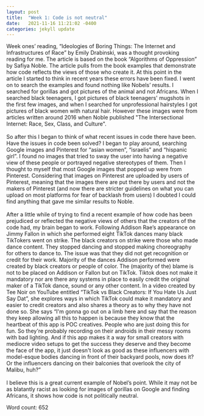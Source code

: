 ```yaml
---
layout: post
title:  "Week 1: Code is not neutral"
date:   2021-11-16 11:21:02 -0400
categories: jekyll update
---
```

<!-- wp:paragraph -->
<p>Week ones’ reading, “Ideologies of Boring Things: The Internet and Infrastructures of Race” by Emily Drabinski, was a thought provoking reading for me. The article is based on the book “Algorithms of Oppression” by Safiya Noble. The article pulls from the book examples that demonstrate how code reflects the views of those who create it. At this point in the article I started to think in recent years these errors have been fixed. I went on to search the examples and found nothing like Nobels’ results. I searched for gorillas and got pictures of the animal and not Africans. When I searched black teenagers, I got pictures of black teenagers' mugshots in the first few images, and when I searched for unprofessional hairstyles I got pictures of black women with natural hair. However these images were from articles written around 2016 when Noble published "The Intersectional Internet: Race, Sex, Class, and Culture".<br><br>So after this I began to think of what recent issues in code there have been. Have the issues in code been solved? I began to play around, searching Google images and Pinterest for “asian women”, “israelis” and “hispanic girl”. I found no images that tried to sway the user into having a negative view of these people or portrayed negative stereotypes of them. Then I thought to myself that most Google images that popped up were from Pinterest. Considering that images on Pinterest are uploaded by users of Pinterest, meaning that the images there are put there by users and not the makers of Pinterest (and now there are stricter guidelines on what you can upload on most platforms for fear of backlash from users) I doubted I could find anything that gave me similar results to Noble. <br><br>After a little while of trying to find a recent example of how code has been prejudiced or reflected the negative views of others that the creators of the code had, my brain began to work. Following Addison Rae’s appearance on Jimmy Fallon in which she performed eight TikTok dances many black TikTokers went on strike. The black creators on strike were those who made dance content. They stopped dancing and stopped making choreography for others to dance to. The issue was that they did not get recognition or credit for their work. Majority of the dances Addison performed were created by black creators or people of color. The (majority of the) blame is not to be placed on Addison or Fallon but on TikTok. Tiktok does not make it mandatory nor are there any systems in place to easily credit the original maker of a TikTok dance, sound or any other content. In a video created by Tee Noir on YouTube entitled “TikTok vs Black Creators: If You Hate Us Just Say Dat”, she explores ways in which TikTok could make it mandatory and easier to credit creators and also shares a theory as to why they have not done so. She says “I'm gonna go out on a limb here and say that the reason they keep allowing all this to happen is because they know that the  heartbeat of this app is POC creatives. People who are just doing this for fun. So they're probably recording on their androids in their messy rooms with bad lighting. And if this app makes it a way for  small creators with mediocre video setups to get the success they deserve  and they become the face of the app, it just doesn't look as good as these influencers with model-esque bodies dancing  in front of their backyard pools, now does it? Or the influencers dancing on their balconies that overlook the city of Malibu, huh?”<br><br>I believe this is a great current example of Nobel’s point. While it may not be as blatantly racist as looking for images of gorillas on Google and finding Africans, it shows how code is not politically neutral.</p>
<!-- /wp:paragraph -->

<!-- wp:paragraph -->
<p>Word count: 652</p>
<!-- /wp:paragraph -->

[jekyll-docs]: https://jekyllrb.com/docs/home
[jekyll-gh]:   https://github.com/jekyll/jekyll
[jekyll-talk]: https://talk.jekyllrb.com/
